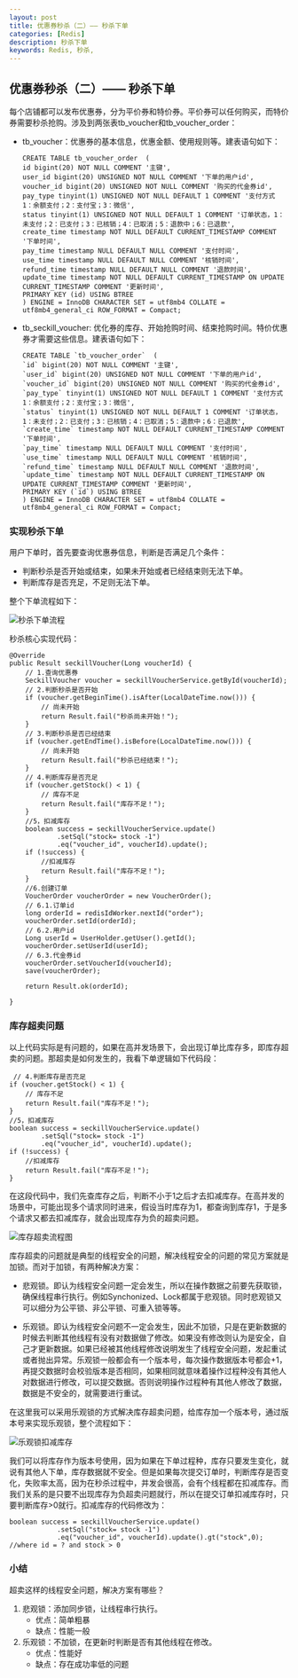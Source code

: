 ```yaml
---
layout: post
title: 优惠券秒杀（二）—— 秒杀下单
categories: [Redis]
description: 秒杀下单
keywords: Redis, 秒杀,
---
```


## 优惠券秒杀（二）—— 秒杀下单

每个店铺都可以发布优惠券，分为平价券和特价券。平价券可以任何购买，而特价券需要秒杀抢购。涉及到两张表tb_voucher和tb_voucher_order：
- tb_voucher：优惠券的基本信息，优惠金额、使用规则等。建表语句如下：
  ```
  CREATE TABLE tb_voucher_order  (
  id bigint(20) NOT NULL COMMENT '主键',
  user_id bigint(20) UNSIGNED NOT NULL COMMENT '下单的用户id',
  voucher_id bigint(20) UNSIGNED NOT NULL COMMENT '购买的代金券id',
  pay_type tinyint(1) UNSIGNED NOT NULL DEFAULT 1 COMMENT '支付方式 1：余额支付；2：支付宝；3：微信',
  status tinyint(1) UNSIGNED NOT NULL DEFAULT 1 COMMENT '订单状态，1：未支付；2：已支付；3：已核销；4：已取消；5：退款中；6：已退款',
  create_time timestamp NOT NULL DEFAULT CURRENT_TIMESTAMP COMMENT '下单时间',
  pay_time timestamp NULL DEFAULT NULL COMMENT '支付时间',
  use_time timestamp NULL DEFAULT NULL COMMENT '核销时间',
  refund_time timestamp NULL DEFAULT NULL COMMENT '退款时间',
  update_time timestamp NOT NULL DEFAULT CURRENT_TIMESTAMP ON UPDATE CURRENT_TIMESTAMP COMMENT '更新时间',
  PRIMARY KEY (id) USING BTREE
  ) ENGINE = InnoDB CHARACTER SET = utf8mb4 COLLATE = utf8mb4_general_ci ROW_FORMAT = Compact;
  ```

- tb_seckill_voucher: 优化券的库存、开始抢购时间、结束抢购时间。特价优惠券才需要这些信息。建表语句如下：
  ```
  CREATE TABLE `tb_voucher_order`  (
  `id` bigint(20) NOT NULL COMMENT '主键',
  `user_id` bigint(20) UNSIGNED NOT NULL COMMENT '下单的用户id',
  `voucher_id` bigint(20) UNSIGNED NOT NULL COMMENT '购买的代金券id',
  `pay_type` tinyint(1) UNSIGNED NOT NULL DEFAULT 1 COMMENT '支付方式 1：余额支付；2：支付宝；3：微信',
  `status` tinyint(1) UNSIGNED NOT NULL DEFAULT 1 COMMENT '订单状态，1：未支付；2：已支付；3：已核销；4：已取消；5：退款中；6：已退款',
  `create_time` timestamp NOT NULL DEFAULT CURRENT_TIMESTAMP COMMENT '下单时间',
  `pay_time` timestamp NULL DEFAULT NULL COMMENT '支付时间',
  `use_time` timestamp NULL DEFAULT NULL COMMENT '核销时间',
  `refund_time` timestamp NULL DEFAULT NULL COMMENT '退款时间',
  `update_time` timestamp NOT NULL DEFAULT CURRENT_TIMESTAMP ON UPDATE CURRENT_TIMESTAMP COMMENT '更新时间',
  PRIMARY KEY (`id`) USING BTREE
  ) ENGINE = InnoDB CHARACTER SET = utf8mb4 COLLATE = utf8mb4_general_ci ROW_FORMAT = Compact;
  ```

### 实现秒杀下单

用户下单时，首先要查询优惠券信息，判断是否满足几个条件：
- 判断秒杀是否开始或结束，如果未开始或者已经结束则无法下单。
- 判断库存是否充足，不足则无法下单。

整个下单流程如下：

![秒杀下单流程](https://github.com/qinchunabng/qinchunabng.github.io/blob/master/images/posts/redis/1653366238564.png?raw=true)

秒杀核心实现代码：
```
@Override
public Result seckillVoucher(Long voucherId) {
    // 1.查询优惠券
    SeckillVoucher voucher = seckillVoucherService.getById(voucherId);
    // 2.判断秒杀是否开始
    if (voucher.getBeginTime().isAfter(LocalDateTime.now())) {
        // 尚未开始
        return Result.fail("秒杀尚未开始！");
    }
    // 3.判断秒杀是否已经结束
    if (voucher.getEndTime().isBefore(LocalDateTime.now())) {
        // 尚未开始
        return Result.fail("秒杀已经结束！");
    }
    // 4.判断库存是否充足
    if (voucher.getStock() < 1) {
        // 库存不足
        return Result.fail("库存不足！");
    }
    //5，扣减库存
    boolean success = seckillVoucherService.update()
            .setSql("stock= stock -1")
            .eq("voucher_id", voucherId).update();
    if (!success) {
        //扣减库存
        return Result.fail("库存不足！");
    }
    //6.创建订单
    VoucherOrder voucherOrder = new VoucherOrder();
    // 6.1.订单id
    long orderId = redisIdWorker.nextId("order");
    voucherOrder.setId(orderId);
    // 6.2.用户id
    Long userId = UserHolder.getUser().getId();
    voucherOrder.setUserId(userId);
    // 6.3.代金券id
    voucherOrder.setVoucherId(voucherId);
    save(voucherOrder);

    return Result.ok(orderId);

}
```

### 库存超卖问题

以上代码实际是有问题的，如果在高并发场景下，会出现订单比库存多，即库存超卖的问题。那超卖是如何发生的，我看下单逻辑如下代码段：
```
 // 4.判断库存是否充足
if (voucher.getStock() < 1) {
    // 库存不足
    return Result.fail("库存不足！");
}
//5，扣减库存
boolean success = seckillVoucherService.update()
        .setSql("stock= stock -1")
        .eq("voucher_id", voucherId).update();
if (!success) {
    //扣减库存
    return Result.fail("库存不足！");
}
```
在这段代码中，我们先查库存之后，判断不小于1之后才去扣减库存。在高并发的场景中，可能出现多个请求同时进来，假设当时库存为1，都查询到库存1，于是多个请求又都去扣减库存，就会出现库存为负的超卖问题。

![库存超卖流程图](https://github.com/qinchunabng/qinchunabng.github.io/blob/master/images/posts/redis/1653368335155.png?raw=true)

库存超卖的问题就是典型的线程安全的问题，解决线程安全的问题的常见方案就是加锁。而对于加锁，有两种解决方案：

- 悲观锁。即认为线程安全问题一定会发生，所以在操作数据之前要先获取锁，确保线程串行执行。例如Synchonized、Lock都属于悲观锁。同时悲观锁又可以细分为公平锁、非公平锁、可重入锁等等。
  
- 乐观锁。即认为线程安全问题不一定会发生，因此不加锁，只是在更新数据的时候去判断其他线程有没有对数据做了修改。如果没有修改则认为是安全，自己才更新数据。如果已经被其他线程修改说明发生了线程安全问题，发起重试或者抛出异常。乐观锁一般都会有一个版本号，每次操作数据版本号都会+1，再提交数据时会校验版本是否相同，如果相同就意味着操作过程种没有其他人对数据进行修改，可以提交数据。否则说明操作过程种有其他人修改了数据，数据是不安全的，就需要进行重试。

在这里我可以采用乐观锁的方式解决库存超卖问题，给库存加一个版本号，通过版本号来实现乐观锁，整个流程如下：

![乐观锁扣减库存](https://github.com/qinchunabng/qinchunabng.github.io/blob/master/images/posts/redis/1653369268550.png?raw=true)

我们可以将库存作为版本号使用，因为如果在下单过程种，库存只要发生变化，就说有其他人下单，库存数据就不安全。但是如果每次提交订单时，判断库存是否变化，失败率太高，因为在秒杀过程中，并发会很高，会有个线程都在扣减库存。而我们关系的是只要不出现库存为负超卖问题就行，所以在提交订单扣减库存时，只要判断库存>0就行。扣减库存的代码修改为：
```
boolean success = seckillVoucherService.update()
            .setSql("stock= stock -1")
            .eq("voucher_id", voucherId).update().gt("stock",0); //where id = ? and stock > 0
```

### 小结

超卖这样的线程安全问题，解决方案有哪些？
1. 悲观锁：添加同步锁，让线程串行执行。
   - 优点：简单粗暴
   - 缺点：性能一般
2. 乐观锁：不加锁，在更新时判断是否有其他线程在修改。
   - 优点：性能好
   - 缺点：存在成功率低的问题
